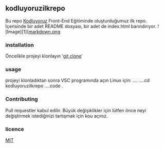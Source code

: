 ## kodluyoruzilkrepo
Bu repo <ins>Kodluyoruz</ins> Front-End Eğitiminde oluşturduğumuz ilk repo. İçerisinde bir adet README dosyası, bir adet de index.html barındırıyor.
![Image][1]([markdown.png](https://raw.githubusercontent.com/Kodluyoruz/taskforce/main/git/odev1/figures/github.png)
### installation
Öncelikle projeyi klonlayın
'[git clone]( https://github.com/meldabolat/kodluyoruzilkrepo.git)'
### usage
projeyi klonladıktan sonra VSC programında açın
Linux için:
....
....cd kodluyoruzilkrepo
....code .
### Contributing

Pull requestler kabul edilir. Büyük değişiklikler için lütfen önce neyi değiştirmek istediğinizi tartışmak için kou açınız.

### licence
<ins>MIT</ins>

